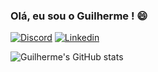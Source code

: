 
### Olá, eu sou o Guilherme ! 😄

[![Discord](https://img.shields.io/badge/Discord-7289DA?style=for-the-badge&logo=discord&logoColor=white)](#0996)
[![Linkedin](https://img.shields.io/badge/LinkedIn-0077B5?style=for-the-badge&logo=linkedin&logoColor=white
)](https://www.linkedin.com/in/guilherme-oliveira-ramos/)

![Guilherme's GitHub stats](https://github-readme-stats.vercel.app/api?username=GuiOliveiraRamos&show_icons=true&theme=onedark)



<!--
**GuiOliveiraRamos/GuiOliveiraRamos** is a ✨ _special_ ✨ repository because its `README.md` (this file) appears on your GitHub profile.

Here are some ideas to get you started:

- 🔭 I’m currently working on ...
- 🌱 I’m currently learning ...
- 👯 I’m looking to collaborate on ...
- 🤔 I’m looking for help with ...
- 💬 Ask me about ...
- 📫 How to reach me: ...
- 😄 Pronouns: ...
- ⚡ Fun fact: ...
-->
